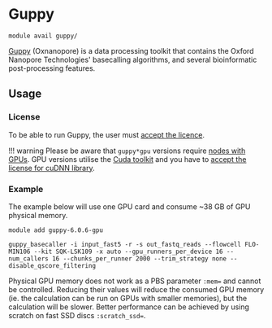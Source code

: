 # Guppy    

    module avail guppy/    

[Guppy](https://community.nanoporetech.com/docs/prepare/library_prep_protocols/Guppy-protocol/v/gpb_2003_v1_revax_14dec2018/guppy-software-overview) (Oxnanopore) is a data processing toolkit that contains the Oxford Nanopore Technologies' basecalling algorithms, and several bioinformatic post-processing features.

## Usage

### License

To be able to run Guppy, the user must [accept the licence](https://perun.metacentrum.cz/meta/registrar/?locale=en&vo=meta&group=lic_oxnanopore). 

!!! warning
    Please be aware that `guppy*gpu` versions require [nodes with GPUs](../../../computing/gpu-clusters). GPU versions utilise the [Cuda toolkit](../../sw-list/cuda) and you have to [accept the license for cuDNN library](https://perun.metacentrum.cz/meta/registrar/?locale=en&vo=meta&group=lic_cudnn).

### Example

The example below will use one GPU card and consume ~38 GB of GPU physical memory.

```
module add guppy-6.0.6-gpu

guppy_basecaller -i input_fast5 -r -s out_fastq_reads --flowcell FLO-MIN106 --kit SQK-LSK109 -x auto --gpu_runners_per_device 16 --num_callers 16 --chunks_per_runner 2000 --trim_strategy none --disable_qscore_filtering
```

Physical GPU memory does not work as a PBS parameter `:mem=` and cannot be controlled. Reducing their values will reduce the consumed GPU memory (ie. the calculation can be run on GPUs with smaller memories), but the calculation will be slower. Better performance can be achieved by using scratch on fast SSD discs `:scratch_ssd=`. 



